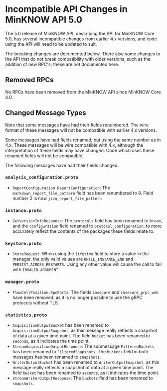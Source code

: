 # Incompatible API Changes in MinKNOW API 5.0

The 5.0 release of MinKNOW API, describing the API for MinKNOW Core 5.0, has several incompatible
changes from earlier 4.x versions, and code using the API will need to be updated to suit.

The breaking changes are documented below.  There also some changes to the API that do not
break compatibility with older versions, such as the addition of new RPC's; these are not 
documented here.


## Removed RPCs

No RPCs have been removed from the MinKNOW API since MinKNOW Core 4.0.


## Changed Message Types

Note that some messages have had their fields renumbered.  The wire format of these messages will
not be compatible with earlier 4.x versions.

Some messages have had fields renamed, but using the same number as in 4.x.  These messages will 
be wire compatible with 4.x, although the interpretation of these fields may have changed.  Code
which uses these renamed fields will not be compatible.

The following messages have had their fields changed:

### `analysis_configuration.proto`

* `ReportConfiguration.ReportConfiguration`: The `markdown_report_file_pattern` field has been 
  renumbered to 8.  Field number 2 is now `json_report_file_pattern`
  
### `instance.proto`

* `GetVersionInfoResponse`: The `protocols` field has been renamed to `bream`, and the 
  `configuration` field renamed to `protocol_configuration`, to more accurately reflect
  the contents of the packages these fields relate to.
 
### `keystore.proto`

* `StoreRequest`: When using the `lifetime` field to store a value in the manager, the only valid
  values are `UNTIL_INSTANCE_END` and `PERSIST_ACROSS_RESTARTS`.  Using any other value will cause
  the call to fail with `INVALID_ARGUMENT` 

### `manager.proto`

* `FlowCellPosition.RpcPorts`: The fields `insecure` and `insecure_grpc_web` have been removed, 
  as it is no longer possible to use the gRPC protocols without TLS.

### `statistics.proto`

* `AcquisitionOutputBucket` has been renamed to `AcquisitionOutputSnapshot`, as this message 
  really reflects a snapshot of data at a given time point.  The field `bucket` has been renamed
  to `seconds`, as it indicates the time point.  
* `StreamAcquisitionOutputResponse`: The submessage `FilteredBuckets` has been
  renamed to `FilteredSnapshots`.  The `buckets` field in both messages has been renamed
  to `snapshots`.
* `WriterOutputBucket` has been renamed to `WriterOutputSnapshot`, as this message 
  really reflects a snapshot of data at a given time point.  The field `bucket` has been renamed
  to `seconds`, as it indicates the time point. 
* `StreamWriterOutputResponse`: The `buckets` field has been renamed to `snapshots`.
